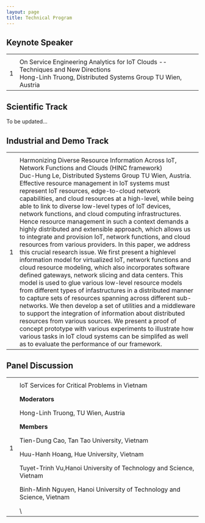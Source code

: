 ```yaml
---
layout: page
title: Technical Program
---
```


## Keynote Speaker


<table class="tg">
  <tr>
    <th>       </th>
    <th></th>
  </tr>
  <tr>
    <td style="text-align: center;">1</td>
    <td>
      <div class="topic">
          On Service Engineering Analytics for IoT Clouds -- Techniques and New Directions
      </div>
      <div class="author">
          Hong-Linh Truong, Distributed Systems Group TU Wien, Austria
      </div>
    </td>
  </tr>
</table>


## Scientific Track


<p class="message">
    To be updated...
</p>


## Industrial and Demo Track


<table class="tg">
  <tr>
    <th>       </th>
    <th></th>
  </tr>
  <tr>
    <td style="text-align: center;">1</td>
    <td>
      <div class="topic">
          Harmonizing Diverse Resource Information Across IoT, Network Functions and Clouds (HINC framework)
      </div>
      <div class="author">
          Duc-Hung Le, Distributed Systems Group TU Wien, Austria.
      </div>
      <div class="abstract">
        Effective resource management in IoT systems must represent IoT resources, edge-to-cloud network capabilities, and cloud resources at a high-level, while being able to link to diverse low-level types of IoT devices, network functions, and cloud computing infrastructures. Hence resource management in such a context demands a highly distributed and extensible approach, which allows us to integrate and provision IoT, network functions, and cloud resources from various providers. In this paper, we address this crucial research issue. We first present a highlevel information model for virtualized IoT, network functions and cloud resource modeling, which also incorporates software defined gateways, network slicing and data centers. This model is used to glue various low-level resource models from different types of infastructures in a distributed manner to capture sets of resources spanning across different sub-networks. We then develop a set of utilities and a middleware to support the integration of information about distributed resources from various sources. We present a proof of concept prototype with various experiments to illustrate how various tasks in IoT cloud systems can be simplifed as well as to evaluate the performance of our framework.
      </div>
    </td>
  </tr>
</table>

## Panel Discussion


<table class="tg">
  <tr>
    <th>       </th>
    <th></th>
  </tr>
  <tr>
    <td style="text-align: center;">1</td>
    <td>
      <div class="topic">
          IoT Services for Critical Problems in Vietnam
      </div>
      <div class="author">
          <p style="font-weight:bold;">Moderators</p>
          <p>Hong-Linh Truong, TU Wien, Austria</p>
          <p style="font-weight:bold;">Members</p>
          <p>Tien-Dung Cao, Tan Tao University, Vietnam</p>
          <p>Huu-Hanh Hoang, Hue University, Vietnam</p>
          <p>Tuyet-Trinh Vu,Hanoi University of Technology and Science, Vietnam</p>
          <p>Binh-Minh Nguyen, Hanoi University of Technology and Science, Vietnam</p>\
    </td>
  </tr>
</table>


